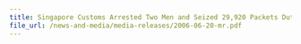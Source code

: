 ```yaml
---
title: Singapore Customs Arrested Two Men and Seized 29,920 Packets Duty-Unpaid Cigarettes from Lorry Carrying Vegetables
file_url: /news-and-media/media-releases/2006-06-20-mr.pdf
---
```

